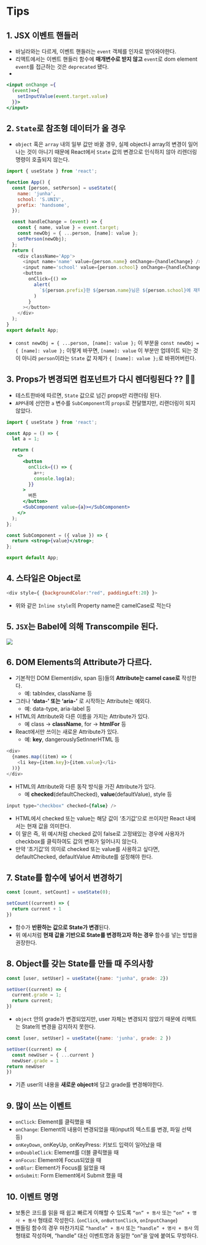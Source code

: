 # Tips

## 1. JSX 이벤트 핸들러

- 바닐라와는 다르게, 이벤트 핸들러는 `event` 객체를 인자로 받아와야한다.
- 리액트에서는 이벤트 핸들러 함수에 **매개변수로 받지 않고** `event`로 dom element `event`를 접근하는 것은 `deprecated` 됐다.
- 
```jsx
<input onChange ={
  (event)=>{
    setInputValue(event.target.value)
  }}>
</input>
```

## 2. `State`로 참조형 데이터가 올 경우

- `object` 혹은 `array` 내의 일부 값만 바꿀 경우, 실제 object나 array의 변경이 일어나는 것이 아니기 때문에 React에서 `State` 값의 변경으로 인식하지 않아 리렌더링 명령이 호출되지 않는다.

```js
import { useState } from 'react';

function App() {
  const [person, setPerson] = useState({
    name: 'junha',
    school: 'S.UNIV',
    prefix: 'handsome',
  });

  const handleChange = (event) => {
    const { name, value } = event.target;
    const newObj = { ...person, [name]: value };
    setPerson(newObj);
  };
  return (
    <div className='App'>
      <input name='name' value={person.name} onChange={handleChange} />
      <input name='school' value={person.school} onChange={handleChange} />
      <button
        onClick={() =>
          alert(
            `${person.prefix}한 ${person.name}님은 ${person.school}에 재학중입니다.`
          )
        }
      ></button>
    </div>
  );
}
export default App;
```
- `const newObj = { ...person, [name]: value };` 이 부분을 `const newObj = { [name]: value };` 이렇게 바꾸면, `[name]: value` 이 부분만 업데이트 되는 것이 아니라 `person`이라는 `State` 값 자체가 `{ [name]: value };`로 바뀌어버린다.


## 3. Props가 변경되면 컴포넌트가 다시 렌더링된다 ?? 🙅‍♂️

- 테스트한바에 따르면, `State` 값으로 넘긴 props만 리랜더링 된다.
- `APP`내에 선언한 `a` 변수를 `SubComponent`의 `props`로 전달했지만, 리랜더링이 되지 않았다.

```jsx
import { useState } from 'react';

const App = () => {
  let a = 1;

  return (
    <>
      <button
        onClick={() => {
          a++;
          console.log(a);
        }}
      >
        버튼
      </button>
      <SubComponent value={a}></SubComponent>
    </>
  );
};

const SubComponent = ({ value }) => {
  return <strog>{value}</strog>;
};

export default App;
```

## 4. 스타일은 Object로

```js
<div style={ {backgroundColor:"red", paddingLeft:20} }>
```

- 위와 같은 `Inline style`의 Property name은 camelCase로 적는다

## 5. `JSX`는 Babel에 의해 Transcompile 된다.

![](https://user-images.githubusercontent.com/76730867/155278906-0a234173-2593-4c49-ae1f-b1ffe0d5ea48.png)

## 6. DOM Elements의 Attribute가 다르다.

- 기본적인 DOM Element(div, span 등)들의 **Attribute는 camel case로** 작성한다.
  - 예: tabIndex, className 등
- 그러나 **‘data-’ 또는 ‘aria-’** 로 시작하는 Attribute는 예외다.
  - 예: data-type, aria-label 등
- HTML의 Attribute와 다른 이름을 가지는 Attribute가 있다.
  - 예 class → **className**, for → **htmlFor** 등
-  React에서만 쓰이는 새로운 Attribute가 있다.
   - 예: **key**, dangerouslySetInnerHTML 등

```js
<div>
  {names.map((item) => (
    <li key={item.key}>{item.value}</li>
  ))}
</div>
```
- HTML의 Attribute와 다른 동작 방식을 가진 Attribute가 있다.
  - 예 **checked**(defaultChecked), **value**(defaultValue), style 등

```js
input type="checkbox" checked={false} />
```

- HTML에서 checked 또는 value는 해당 값이 ‘초기값’으로 쓰이지만
React 내에서는 현재 값을 의미한다.
-  이 말은 즉, 위 예시처럼 checked 값이 false로 고정돼있는 경우에 사용자가 checkbox를 클릭하여도 값의 변화가 일어나지 않는다.
- 만약 ‘초기값’의 의미로 checked 또는 value를 사용하고 싶다면, defaultChecked, defaultValue Attribute를 설정해야 한다.


## 7. State를 함수에 넣어서 변경하기

```js
const [count, setCount] = useState(0);

setCount((current) => {
  return current + 1
})
```

- 함수가 **반환하는 값으로 State가 변경**된다.
- 위 예시처럼 **현재 값을 기반으로 State를 변경하고자 하는 경우** 함수를 넣는 방법을 권장한다.

## 8. Object를 갖는 State를 만들 때 주의사항

```js
const [user, setUser] = useState({name: "junha", grade: 2})

setUser((current) => {
  current.grade = 1;
  return current;
})
```

- `object` 안의 grade가 변경되었지만, user 자체는 변경되지 않았기 때문에 리액트는 State의 변경을 감지하지 못한다.

```js
const [user, setUser] = useState({name: 'junha', grade: 2 })

setUser((current) => {
  const newUser = { ...current }
  newUser.grade = 1
return newUser
})
```
- 기존 user의 내용을 **새로운 object**에 담고 grade를 변경해야한다.

## 9. 많이 쓰는 이벤트

- `onClick`: Element를 클릭했을 때
- `onChange`: Element의 내용이 변경되었을 때(input의 텍스트를 변경, 파일 선택 등)
- `onKeyDown`, onKeyUp, onKeyPress: 키보드 입력이 일어났을 때
- `onDoubleClick`: Element를 더블 클릭했을 때
- `onFocus`: Element에 Focus되었을 때
- `onBlur`: Element가 Focus를 잃었을 때
- `onSubmit`: Form Element에서 Submit 했을 때

## 10. 이벤트 명명
- 보통은 코드를 읽을 때 쉽고 빠르게 이해할 수 있도록 `“on” + 동사` 또는 `“on” + 명사 + 동사` 형태로 작성한다. (`onClick`, `onButtonClick`, `onInputChange`)
- 핸들링 함수의 경우 마찬가지로 `“handle” + 동사` 또는 `“handle” + 명사 + 동사` 의 형태로 작성하며, “handle” 대신 이벤트명과 동일한 “on”을 앞에 붙여도 무방하다.